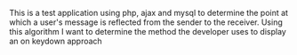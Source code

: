 This is a test application using php, ajax and mysql to determine the point at which a user's message is reflected from the sender to the receiver. Using this algorithm I want to determine the method the developer uses to display an on keydown approach
